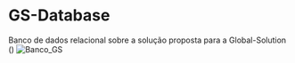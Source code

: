 # GS-Database
Banco de dados relacional sobre a solução proposta para a  Global-Solution ()
![Banco_GS](https://github.com/silvio009/GS-Database/assets/126835589/e93c3a0a-5bd4-4697-b41e-966905c380be)
